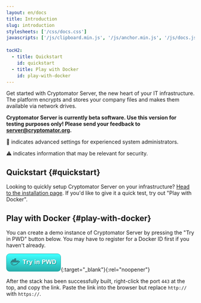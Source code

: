 ```yaml
---
layout: en/docs
title: Introduction
slug: introduction
stylesheets: ['/css/docs.css']
javascripts: ['/js/clipboard.min.js', '/js/anchor.min.js', '/js/docs.js']

tocH2:
  - title: Quickstart
    id: quickstart
  - title: Play with Docker
    id: play-with-docker
---
```

<p class="lead">Get started with Cryptomator Server, the new heart of your IT infrastructure. The platform encrypts and stores your company files and makes them available via network drives.</p>

**Cryptomator Server is currently beta software. Use this version for testing purposes only! Please send your feedback to [server@cryptomator.org](mailto:server@cryptomator.org).**

:wrench: indicates advanced settings for experienced system administrators.

:warning: indicates information that may be relevant for security.

## Quickstart {#quickstart}
Looking to quickly setup Cryptomator Server on your infrastructure? [Head to the installation page](/en/docs/installation/). If you'd like to give it a quick test, try out "Play with Docker".

## Play with Docker {#play-with-docker}
You can create a demo instance of Cryptomator Server by pressing the "Try in PWD" button below. You may have to register for a Docker ID first if you haven't already.

[![Try in PWD](/assets/pwd/button.png)](http://play-with-docker.com/?stack=https%3A%2F%2Fserver.cryptomator.org%2Fassets%2Fpwd%2Fdocker-compose.yml&stack_name=cryptomator-server){:target="_blank"}{:rel="noopener"}

After the stack has been successfully built, right-click the port `443` at the top, and copy the link. Paste the link into the browser but replace `http://` with `https://`.
